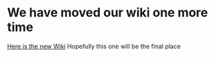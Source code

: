 # We have moved our wiki one more time

[Here is the new Wiki](https://silverminer007.github.io/ShrinesWiki/)
Hopefully this one will be the final place